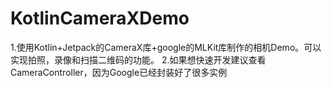 # KotlinCameraXDemo
1.使用Kotlin+Jetpack的CameraX库+google的MLKit库制作的相机Demo。可以实现拍照，录像和扫描二维码的功能。
2.如果想快速开发建议查看CameraController，因为Google已经封装好了很多实例
